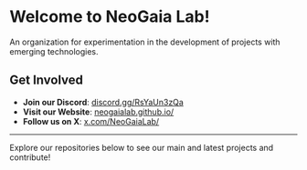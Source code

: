 # Welcome to NeoGaia Lab!

An organization for experimentation in the development of projects with emerging technologies.

## Get Involved
- **Join our Discord**: [discord.gg/RsYaUn3zQa](https://discord.gg/RsYaUn3zQa)
- **Visit our Website**: [neogaialab.github.io/](https://neogaialab.github.io/)
- **Follow us on X**: [x.com/NeoGaiaLab/](https://x.com/neogaialab/)

---

Explore our repositories below to see our main and latest projects and contribute!
